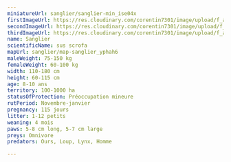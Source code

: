```yaml
---
miniatureUrl: sanglier/sanglier-min_ise04x
firstImageUrl: https://res.cloudinary.com/corentin7301/image/upload/f_auto/q_auto/c_scale/fl_lossy/v1624099187/wildlife/sanglier/sanglier-1_uexqku
secondImageUrl: https://res.cloudinary.com/corentin7301/image/upload/f_auto/q_auto/c_scale/fl_lossy/v1624099187/wildlife/sanglier/sanglier-2_lqmphb
thirdImageUrl: https://res.cloudinary.com/corentin7301/image/upload/f_auto/q_auto/c_scale/fl_lossy/v1624099187/wildlife/sanglier/sanglier-3_dcm6tt
name: Sanglier
scientificName: sus scrofa
mapUrl: sanglier/map-sanglier_yphah6
maleWeight: 75-150 kg
femaleWeight: 60-100 kg
width: 110-180 cm
height: 60-115 cm
age: 8-10 ans
territory: 100-1000 ha
statusOfProtection: Préoccupation mineure
rutPeriod: Novembre-janvier
pregnancy: 115 jours
litter: 1-12 petits
weaning: 4 mois
paws: 5-8 cm long, 5-7 cm large
preys: Omnivore
predators: Ours, Loup, Lynx, Homme

---
```

